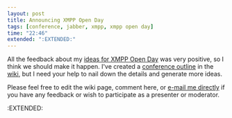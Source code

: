 ```yaml
---
layout: post
title: Announcing XMPP Open Day
tags: [conference, jabber, xmpp, xmpp open day]
time: "22:46"
extended: ":EXTENDED:"
---
```


All the feedback about my [ideas for XMPP Open Day](https://metajack.im/2008/11/05/interest-in-xmpp-open-day/) was very positive, so I think we should make it happen.  I've created a [conference outline](http://wiki.jabber.org/web/XMPP_Open_Day) in the [wiki](http://wiki.jabber.org), but I need your help to nail down the details and generate more ideas.

Please feel free to edit the wiki page, comment here, or [e-mail me directly](mailto:jack@metajack.im) if you have any feedback or wish to participate as a presenter or moderator.

:EXTENDED:


